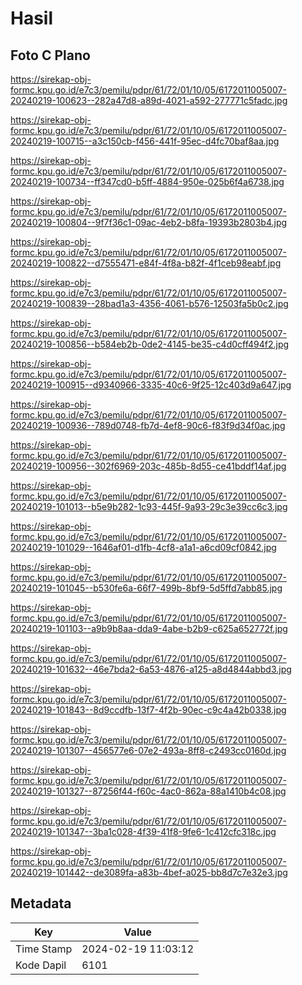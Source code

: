 # Hasil

## Foto C Plano

https://sirekap-obj-formc.kpu.go.id/e7c3/pemilu/pdpr/61/72/01/10/05/6172011005007-20240219-100623--282a47d8-a89d-4021-a592-277771c5fadc.jpg

https://sirekap-obj-formc.kpu.go.id/e7c3/pemilu/pdpr/61/72/01/10/05/6172011005007-20240219-100715--a3c150cb-f456-441f-95ec-d4fc70baf8aa.jpg

https://sirekap-obj-formc.kpu.go.id/e7c3/pemilu/pdpr/61/72/01/10/05/6172011005007-20240219-100734--ff347cd0-b5ff-4884-950e-025b6f4a6738.jpg

https://sirekap-obj-formc.kpu.go.id/e7c3/pemilu/pdpr/61/72/01/10/05/6172011005007-20240219-100804--9f7f36c1-09ac-4eb2-b8fa-19393b2803b4.jpg

https://sirekap-obj-formc.kpu.go.id/e7c3/pemilu/pdpr/61/72/01/10/05/6172011005007-20240219-100822--d7555471-e84f-4f8a-b82f-4f1ceb98eabf.jpg

https://sirekap-obj-formc.kpu.go.id/e7c3/pemilu/pdpr/61/72/01/10/05/6172011005007-20240219-100839--28bad1a3-4356-4061-b576-12503fa5b0c2.jpg

https://sirekap-obj-formc.kpu.go.id/e7c3/pemilu/pdpr/61/72/01/10/05/6172011005007-20240219-100856--b584eb2b-0de2-4145-be35-c4d0cff494f2.jpg

https://sirekap-obj-formc.kpu.go.id/e7c3/pemilu/pdpr/61/72/01/10/05/6172011005007-20240219-100915--d9340966-3335-40c6-9f25-12c403d9a647.jpg

https://sirekap-obj-formc.kpu.go.id/e7c3/pemilu/pdpr/61/72/01/10/05/6172011005007-20240219-100936--789d0748-fb7d-4ef8-90c6-f83f9d34f0ac.jpg

https://sirekap-obj-formc.kpu.go.id/e7c3/pemilu/pdpr/61/72/01/10/05/6172011005007-20240219-100956--302f6969-203c-485b-8d55-ce41bddf14af.jpg

https://sirekap-obj-formc.kpu.go.id/e7c3/pemilu/pdpr/61/72/01/10/05/6172011005007-20240219-101013--b5e9b282-1c93-445f-9a93-29c3e39cc6c3.jpg

https://sirekap-obj-formc.kpu.go.id/e7c3/pemilu/pdpr/61/72/01/10/05/6172011005007-20240219-101029--1646af01-d1fb-4cf8-a1a1-a6cd09cf0842.jpg

https://sirekap-obj-formc.kpu.go.id/e7c3/pemilu/pdpr/61/72/01/10/05/6172011005007-20240219-101045--b530fe6a-66f7-499b-8bf9-5d5ffd7abb85.jpg

https://sirekap-obj-formc.kpu.go.id/e7c3/pemilu/pdpr/61/72/01/10/05/6172011005007-20240219-101103--a9b9b8aa-dda9-4abe-b2b9-c625a652772f.jpg

https://sirekap-obj-formc.kpu.go.id/e7c3/pemilu/pdpr/61/72/01/10/05/6172011005007-20240219-101632--46e7bda2-6a53-4876-a125-a8d4844abbd3.jpg

https://sirekap-obj-formc.kpu.go.id/e7c3/pemilu/pdpr/61/72/01/10/05/6172011005007-20240219-101843--8d9ccdfb-13f7-4f2b-90ec-c9c4a42b0338.jpg

https://sirekap-obj-formc.kpu.go.id/e7c3/pemilu/pdpr/61/72/01/10/05/6172011005007-20240219-101307--456577e6-07e2-493a-8ff8-c2493cc0160d.jpg

https://sirekap-obj-formc.kpu.go.id/e7c3/pemilu/pdpr/61/72/01/10/05/6172011005007-20240219-101327--87256f44-f60c-4ac0-862a-88a1410b4c08.jpg

https://sirekap-obj-formc.kpu.go.id/e7c3/pemilu/pdpr/61/72/01/10/05/6172011005007-20240219-101347--3ba1c028-4f39-41f8-9fe6-1c412cfc318c.jpg

https://sirekap-obj-formc.kpu.go.id/e7c3/pemilu/pdpr/61/72/01/10/05/6172011005007-20240219-101442--de3089fa-a83b-4bef-a025-bb8d7c7e32e3.jpg


## Metadata

| Key        | Value               |
| ---------- | ------------------- |
| Time Stamp | 2024-02-19 11:03:12 |
| Kode Dapil | 6101                |




